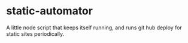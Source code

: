 # static-automator
A little node script that keeps itself running, and runs git hub deploy for static sites periodically.

